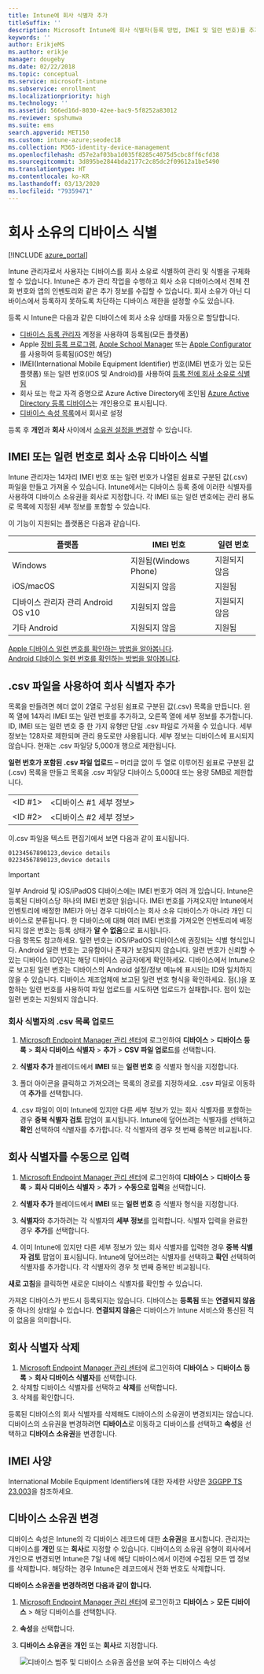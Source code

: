 ```yaml
---
title: Intune에 회사 식별자 추가
titleSuffix: ''
description: Microsoft Intune에 회사 식별자(등록 방법, IMEI 및 일련 번호)를 추가하는 방법을 알아봅니다.
keywords: ''
author: ErikjeMS
ms.author: erikje
manager: dougeby
ms.date: 02/22/2018
ms.topic: conceptual
ms.service: microsoft-intune
ms.subservice: enrollment
ms.localizationpriority: high
ms.technology: ''
ms.assetid: 566ed16d-8030-42ee-bac9-5f8252a83012
ms.reviewer: spshumwa
ms.suite: ems
search.appverid: MET150
ms.custom: intune-azure;seodec18
ms.collection: M365-identity-device-management
ms.openlocfilehash: d57e2af03ba1d035f8285c4075d5cbc8ff6cfd38
ms.sourcegitcommit: 3d895be2844bda2177c2c85dc2f09612a1be5490
ms.translationtype: HT
ms.contentlocale: ko-KR
ms.lasthandoff: 03/13/2020
ms.locfileid: "79359471"
---
```

# <a name="identify-devices-as-corporate-owned"></a>회사 소유의 디바이스 식별

[!INCLUDE [azure_portal](../includes/azure_portal.md)]

Intune 관리자로서 사용자는 디바이스를 회사 소유로 식별하여 관리 및 식별을 구체화할 수 있습니다. Intune은 추가 관리 작업을 수행하고 회사 소유 디바이스에서 전체 전화 번호와 앱의 인벤토리와 같은 추가 정보를 수집할 수 있습니다. 회사 소유가 아닌 디바이스에서 등록하지 못하도록 차단하는 디바이스 제한을 설정할 수도 있습니다.

등록 시 Intune은 다음과 같은 디바이스에 회사 소유 상태를 자동으로 할당합니다.

- [디바이스 등록 관리자](device-enrollment-manager-enroll.md) 계정을 사용하여 등록됨(모든 플랫폼)
- Apple [장비 등록 프로그램](device-enrollment-program-enroll-ios.md), [Apple School Manager](apple-school-manager-set-up-ios.md) 또는 [Apple Configurator](apple-configurator-enroll-ios.md)를 사용하여 등록됨(iOS만 해당)
- IMEI(International Mobile Equipment Identifier) 번호(IMEI 번호가 있는 모든 플랫폼) 또는 일련 번호(iOS 및 Android)를 사용하여 [등록 전에 회사 소유로 식별됨](#identify-corporate-owned-devices-with-imei-or-serial-number)
- 회사 또는 학교 자격 증명으로 Azure Active Directory에 조인됨 [Azure Active Directory 등록 디바이스](https://docs.microsoft.com/azure/active-directory/devices/overview)는 개인용으로 표시됩니다.
- [디바이스 속성 목록](#change-device-ownership)에서 회사로 설정

등록 후 **개인**과 **회사** 사이에서 [소유권 설정을 변경](#change-device-ownership)할 수 있습니다.

## <a name="identify-corporate-owned-devices-with-imei-or-serial-number"></a>IMEI 또는 일련 번호로 회사 소유 디바이스 식별

Intune 관리자는 14자리 IMEI 번호 또는 일련 번호가 나열된 쉼표로 구분된 값(.csv) 파일을 만들고 가져올 수 있습니다. Intune에서는 디바이스 등록 중에 이러한 식별자를 사용하여 디바이스 소유권을 회사로 지정합니다. 각 IMEI 또는 일련 번호에는 관리 용도로 목록에 지정된 세부 정보를 포함할 수 있습니다.

이 기능이 지원되는 플랫폼은 다음과 같습니다.

| 플랫폼 | IMEI 번호 | 일련 번호 |
|---|---|---|
| Windows | 지원됨(Windows Phone) | 지원되지 않음 |
| iOS/macOS | 지원되지 않음 | 지원됨 |
| 디바이스 관리자 관리 Android OS v10 | 지원되지 않음 | 지원되지 않음 |
| 기타 Android | 지원되지 않음 | 지원됨 |

<!-- When you upload serial numbers for corporate-owned iOS/iPadOS devices, they must be paired with a corporate enrollment profile. Devices must then be enrolled using either Apple's device enrollment program (DEP) or Apple Configurator to have them appear as corporate-owned. -->

[Apple 디바이스 일련 번호를 확인하는 방법을 알아봅니다](https://support.apple.com/HT204308).<br>
[Android 디바이스 일련 번호를 확인하는 방법을 알아봅니다](https://support.google.com/store/answer/3333000).

## <a name="add-corporate-identifiers-by-using-a-csv-file"></a>.csv 파일을 사용하여 회사 식별자 추가
목록을 만들려면 헤더 없이 2열로 구성된 쉼표로 구분된 값(.csv) 목록을 만듭니다. 왼쪽 열에 14자리 IMEI 또는 일련 번호를 추가하고, 오른쪽 열에 세부 정보를 추가합니다. ID, IMEI 또는 일련 번호 중 한 가지 유형만 단일 .csv 파일로 가져올 수 있습니다. 세부 정보는 128자로 제한되며 관리 용도로만 사용됩니다. 세부 정보는 디바이스에 표시되지 않습니다. 현재는 .csv 파일당 5,000개 행으로 제한됩니다.

**일련 번호가 포함된 .csv 파일 업로드** – 머리글 없이 두 열로 이루어진 쉼표로 구분된 값(.csv) 목록을 만들고 목록을 .csv 파일당 디바이스 5,000대 또는 용량 5MB로 제한합니다.

|||
|-|-|
|&lt;ID #1&gt;|&lt;디바이스 #1 세부 정보&gt;|
|&lt;ID #2&gt;|&lt;디바이스 #2 세부 정보&gt;|

이.csv 파일을 텍스트 편집기에서 보면 다음과 같이 표시됩니다.

```
01234567890123,device details
02234567890123,device details
```

> [!IMPORTANT]
> 일부 Android 및 iOS/iPadOS 디바이스에는 IMEI 번호가 여러 개 있습니다. Intune은 등록된 디바이스당 하나의 IMEI 번호만 읽습니다. IMEI 번호를 가져오지만 Intune에서 인벤토리에 배정한 IMEI가 아닌 경우 디바이스는 회사 소유 디바이스가 아니라 개인 디바이스로 분류됩니다. 한 디바이스에 대해 여러 IMEI 번호를 가져오면 인벤토리에 배정되지 않은 번호는 등록 상태가 **알 수 없음**으로 표시됩니다.<br>
>다음 항목도 참고하세요. 일련 번호는 iOS/iPadOS 디바이스에 권장되는 식별 형식입니다.
>Android 일련 번호는 고유함이나 존재가 보장되지 않습니다. 일련 번호가 신뢰할 수 있는 디바이스 ID인지는 해당 디바이스 공급자에게 확인하세요.
>디바이스에서 Intune으로 보고된 일련 번호는 디바이스의 Android 설정/정보 메뉴에 표시되는 ID와 일치하지 않을 수 있습니다. 디바이스 제조업체에 보고된 일련 번호 형식을 확인하세요.
>점(.)을 포함하는 일련 번호를 사용하여 파일 업로드를 시도하면 업로드가 실패합니다. 점이 있는 일련 번호는 지원되지 않습니다.

### <a name="upload-a-csv-list-of-corporate-identifiers"></a>회사 식별자의 .csv 목록 업로드

1. [Microsoft Endpoint Manager 관리 센터](https://go.microsoft.com/fwlink/?linkid=2109431)에 로그인하여 **디바이스** > **디바이스 등록** > **회사 디바이스 식별자** > **추가** > **CSV 파일 업로드**를 선택합니다.

2. **식별자 추가** 블레이드에서 **IMEI** 또는 **일련 번호** 중 식별자 형식을 지정합니다.

3. 폴더 아이콘을 클릭하고 가져오려는 목록의 경로를 지정하세요. .csv 파일로 이동하여 **추가**를 선택합니다. 

4. .csv 파일이 이미 Intune에 있지만 다른 세부 정보가 있는 회사 식별자를 포함하는 경우 **중복 식별자 검토** 팝업이 표시됩니다. Intune에 덮어쓰려는 식별자를 선택하고 **확인** 선택하여 식별자를 추가합니다. 각 식별자의 경우 첫 번째 중복만 비교됩니다.

## <a name="manually-enter-corporate-identifiers"></a>회사 식별자를 수동으로 입력

1. [Microsoft Endpoint Manager 관리 센터](https://go.microsoft.com/fwlink/?linkid=2109431)에 로그인하여 **디바이스** > **디바이스 등록** > **회사 디바이스 식별자** > **추가** > **수동으로 입력**을 선택합니다.

2. **식별자 추가** 블레이드에서 **IMEI** 또는 **일련 번호** 중 식별자 형식을 지정합니다.

3. **식별자**와 추가하려는 각 식별자의 **세부 정보**를 입력합니다. 식별자 입력을 완료한 경우 **추가**를 선택합니다.

5. 이미 Intune에 있지만 다른 세부 정보가 있는 회사 식별자를 입력한 경우 **중복 식별자 검토** 팝업이 표시됩니다. Intune에 덮어쓰려는 식별자를 선택하고 **확인** 선택하여 식별자를 추가합니다. 각 식별자의 경우 첫 번째 중복만 비교됩니다.

**새로 고침**을 클릭하면 새로운 디바이스 식별자를 확인할 수 있습니다.

가져온 디바이스가 반드시 등록되지는 않습니다. 디바이스는 **등록됨** 또는 **연결되지 않음** 중 하나의 상태일 수 있습니다. **연결되지 않음**은 디바이스가 Intune 서비스와 통신된 적이 없음을 의미합니다.

## <a name="delete-corporate-identifiers"></a>회사 식별자 삭제

1. [Microsoft Endpoint Manager 관리 센터](https://go.microsoft.com/fwlink/?linkid=2109431)에 로그인하여 **디바이스** > **디바이스 등록** > **회사 디바이스 식별자**를 선택합니다.
2. 삭제할 디바이스 식별자를 선택하고 **삭제**를 선택합니다.
3. 삭제를 확인합니다.

등록된 디바이스의 회사 식별자를 삭제해도 디바이스의 소유권이 변경되지는 않습니다. 디바이스의 소유권을 변경하려면 **디바이스**로 이동하고 디바이스를 선택하고 **속성**을 선택하고 **디바이스 소유권**을 변경합니다.

## <a name="imei-specifications"></a>IMEI 사양
International Mobile Equipment Identifiers에 대한 자세한 사양은 [3GGPP TS 23.003](https://portal.3gpp.org/desktopmodules/Specifications/SpecificationDetails.aspx?specificationId=729)을 참조하세요.

## <a name="change-device-ownership"></a>디바이스 소유권 변경

디바이스 속성은 Intune의 각 디바이스 레코드에 대한 **소유권**을 표시합니다. 관리자는 디바이스를 **개인** 또는 **회사**로 지정할 수 있습니다. 디바이스의 소유권 유형이 회사에서 개인으로 변경되면 Intune은 7일 내에 해당 디바이스에서 이전에 수집된 모든 앱 정보를 삭제합니다. 해당하는 경우 Intune은 레코드에서 전화 번호도 삭제합니다. 

**디바이스 소유권을 변경하려면 다음과 같이 합니다.**
1. [Microsoft Endpoint Manager 관리 센터](https://go.microsoft.com/fwlink/?linkid=2109431)에 로그인하고 **디바이스** > **모든 디바이스** &gt; 해당 디바이스를 선택합니다.
2. **속성**을 선택합니다.
3. **디바이스 소유권**을 **개인** 또는 **회사**로 지정합니다.

   ![디바이스 범주 및 디바이스 소유권 옵션을 보여 주는 디바이스 속성](./media/corporate-identifiers-add/device-properties.png)
